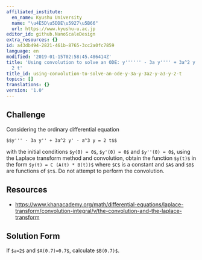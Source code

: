 ```yaml
---
affiliated_institute:
  en_name: Kyushu University
  name: "\u4E5D\u5DDE\u5927\u5B66"
  url: https://www.kyushu-u.ac.jp
editor_id: github.NanoScaleDesign
extra_resources: {}
id: a43db494-2821-461b-8765-3cc2a0fc7859
language: en
modified: '2019-01-15T02:58:45.486414Z'
title: 'Using convolution to solve an ODE: y'''''' - 3a y'''' + 3a^2 y'' - a^3 y =
  2 t'
title_id: using-convolution-to-solve-an-ode-y-3a-y-3a2-y-a3-y-2-t
topics: []
translations: {}
version: '1.0'
---
```


## Challenge
Considering the ordinary differential equation

`$$y''' - 3a y'' + 3a^2 y' - a^3 y = 2 t$$`

with the initial conditions `$y(0) = 0$`, `$y'(0) = 0$` and `$y''(0) = 0$`, using the Laplace transform method and convolution, obtain the function `$y(t)$` in the form `$y(t) = C (A(t) * B(t))$` where `$C$` is a constant and `$A$` and `$B$` are functions of `$t$`. Do not attempt to perform the convolution.


## Resources
- https://www.khanacademy.org/math/differential-equations/laplace-transform/convolution-integral/v/the-convolution-and-the-laplace-transform


## Solution Form
If `$a=2$` and `$A(0.7)=0.7$`, calculate `$B(0.7)$`.
